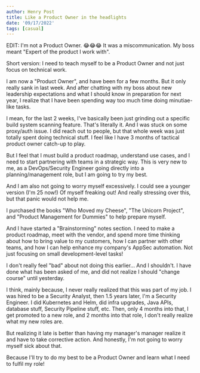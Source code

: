 ```yaml
---
author: Henry Post
title: Like a Product Owner in the headlights
date: '09/17/2022'
tags: [casual]
---
```


EDIT: I'm not a Product Owner. 😂😂😂 It was a miscommunication. My boss meant "Expert of the product I work with".

Short version: I need to teach myself to be a Product Owner and not just focus on technical
work.

I am now a "Product Owner", and have been for a few months. But it only really sank in last
week. And after chatting with my boss about new leadership expectations and what I should
know in preparation for next year, I realize that I have been spending way too much time
doing minutiae-like tasks.

I mean, for the last 2 weeks, I've basically been just grinding out a specific build system
scanning feature. That's literally it. And I was stuck on some proxy/auth issue. I did reach
out to people, but that whole week was just totally spent doing technical stuff. I feel like
I have 3 months of tactical product owner catch-up to play.

But I feel that I must build a product roadmap, understand use cases, and I need to start
partnering with
teams in a strategic way. This is very new to me, as a DevOps/Security Engineer going
directly into a planning/management role, but I am going to try my best.

And I am also not going to worry myself excessively. I could see a younger version (I'm 25
now!) Of myself freaking out! And really stressing over this, but that panic would not help
me.

I purchased the books "Who Moved my Cheese", "The Unicorn Project", and "Product Management
for Dummies" to help prepare myself.

And I have started a "Brainstorming" notes section. I need to make a product roadmap, meet
with the vendor, and spend more time thinking about how to bring value to my customers, how
I can partner with other teams, and how I can help enhance my company's AppSec automation.
Not just focusing on small development-level tasks!

I don't really feel "bad" about not doing this earlier... And I shouldn't. I have done what
has been asked of me, and did not realize I should "change course" until yesterday.

I think, mainly because, I never really realized that this was part of my job. I was hired
to be a Security Analyst, then 1.5 years later, I'm a Security Engineer. I did Kubernetes
and Helm, did infra upgrades, Java APIs, database stuff, Security Pipeline stuff, etc. Then,
only 4 months into that, I get promoted to a new role, and 2 months into that role, I don't
really realize what my new roles are.

But realizing it late is better than having my manager's manager realize it and have to take
corrective action. And honestly, I'm not going to worry myself sick about that.

Because I'll try to do my best to be a Product Owner and learn what I need to fulfil my
role!


